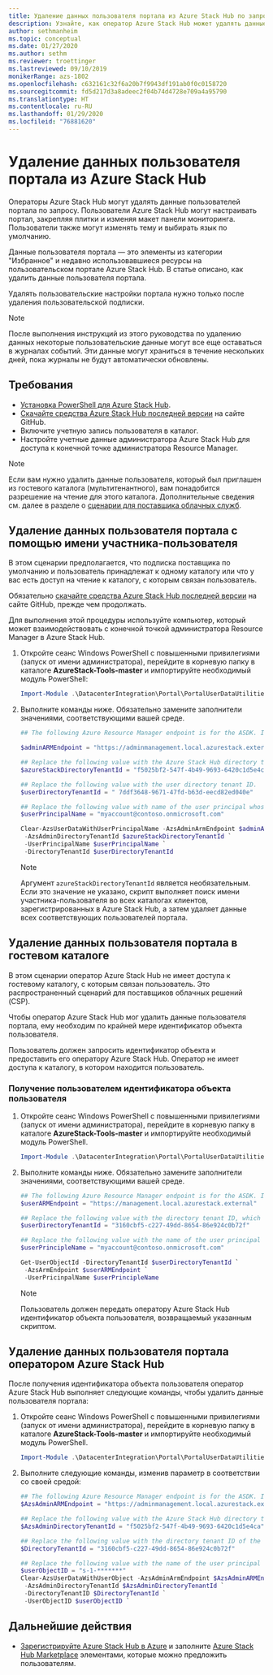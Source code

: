```yaml
---
title: Удаление данных пользователя портала из Azure Stack Hub по запросу.
description: Узнайте, как оператор Azure Stack Hub может удалять данные пользователей портала по запросу пользователей Azure Stack Hub.
author: sethmanheim
ms.topic: conceptual
ms.date: 01/27/2020
ms.author: sethm
ms.reviewer: troettinger
ms.lastreviewed: 09/10/2019
monikerRange: azs-1802
ms.openlocfilehash: c632161c32f6a20b7f9943df191ab0f0c0158720
ms.sourcegitcommit: fd5d217d3a8adeec2f04b74d4728e709a4a95790
ms.translationtype: HT
ms.contentlocale: ru-RU
ms.lasthandoff: 01/29/2020
ms.locfileid: "76881620"
---
```

# <a name="clear-portal-user-data-from-azure-stack-hub"></a>Удаление данных пользователя портала из Azure Stack Hub

Операторы Azure Stack Hub могут удалять данные пользователей портала по запросу. Пользователи Azure Stack Hub могут настраивать портал, закрепляя плитки и изменяя макет панели мониторинга. Пользователи также могут изменять тему и выбирать язык по умолчанию.

Данные пользователя портала — это элементы из категории "Избранное" и недавно использовавшиеся ресурсы на пользовательском портале Azure Stack Hub. В статье описано, как удалить данные пользователя портала.

Удалять пользовательские настройки портала нужно только после удаления пользовательской подписки.

> [!NOTE]
> После выполнения инструкций из этого руководства по удалению данных некоторые пользовательские данные могут все еще оставаться в журналах событий. Эти данные могут храниться в течение нескольких дней, пока журналы не будут автоматически обновлены.

## <a name="requirements"></a>Требования

- [Установка PowerShell для Azure Stack Hub](azure-stack-powershell-install.md).
- [Скачайте средства Azure Stack Hub последней версии](azure-stack-powershell-download.md) на сайте GitHub.
- Включите учетную запись пользователя в каталог.
- Настройте учетные данные администратора Azure Stack Hub для доступа к конечной точке администратора Resource Manager.

> [!NOTE]
> Если вам нужно удалить данные пользователя, который был приглашен из гостевого каталога (мультитенантного), вам понадобится разрешение на чтение для этого каталога. Дополнительные сведения см. далее в разделе о [сценарии для поставщика облачных служб](#clear-portal-user-data-in-guest-directory).

## <a name="clear-portal-user-data-using-a-user-principal-name"></a>Удаление данных пользователя портала с помощью имени участника-пользователя

В этом сценарии предполагается, что подписка поставщика по умолчанию и пользователь принадлежат к одному каталогу или что у вас есть доступ на чтение к каталогу, с которым связан пользователь.

Обязательно [скачайте средства Azure Stack Hub последней версии](azure-stack-powershell-download.md) на сайте GitHub, прежде чем продолжать.

Для выполнения этой процедуры используйте компьютер, который может взаимодействовать с конечной точкой администратора Resource Manager в Azure Stack Hub.

1. Откройте сеанс Windows PowerShell с повышенными привилегиями (запуск от имени администратора), перейдите в корневую папку в каталоге **AzureStack-Tools-master** и импортируйте необходимый модуль PowerShell:

   ```powershell
   Import-Module .\DatacenterIntegration\Portal\PortalUserDataUtilities.psm1
   ```

2. Выполните команды ниже. Обязательно замените заполнители значениями, соответствующими вашей среде.

   ```powershell
   ## The following Azure Resource Manager endpoint is for the ASDK. If you are in a multinode environment, contact your operator or service provider to get the endpoint.

   $adminARMEndpoint = "https://adminmanagement.local.azurestack.external"

   ## Replace the following value with the Azure Stack Hub directory tenant ID.
   $azureStackDirectoryTenantId = "f5025bf2-547f-4b49-9693-6420c1d5e4ca"

   ## Replace the following value with the user directory tenant ID.
   $userDirectoryTenantId = " 7ddf3648-9671-47fd-b63d-eecd82ed040e"

   ## Replace the following value with name of the user principal whose portal user data is to be cleared.
   $userPrincipalName = "myaccount@contoso.onmicrosoft.com"

   Clear-AzsUserDataWithUserPrincipalName -AzsAdminArmEndpoint $adminARMEndpoint `
    -AzsAdminDirectoryTenantId $azureStackDirectoryTenantId `
    -UserPrincipalName $userPrincipalName `
    -DirectoryTenantId $userDirectoryTenantId
   ```

   > [!NOTE]
   > Аргумент `azureStackDirectoryTenantId` является необязательным. Если это значение не указано, скрипт выполняет поиск имени участника-пользователя во всех каталогах клиентов, зарегистрированных в Azure Stack Hub, а затем удаляет данные всех соответствующих пользователей портала.

## <a name="clear-portal-user-data-in-guest-directory"></a>Удаление данных пользователя портала в гостевом каталоге

В этом сценарии оператор Azure Stack Hub не имеет доступа к гостевому каталогу, с которым связан пользователь. Это распространенный сценарий для поставщиков облачных решений (CSP).

Чтобы оператор Azure Stack Hub мог удалить данные пользователя портала, ему необходим по крайней мере идентификатор объекта пользователя.

Пользователь должен запросить идентификатор объекта и предоставить его оператору Azure Stack Hub. Оператор не имеет доступа к каталогу, в котором находится пользователь.

### <a name="user-retrieves-the-user-object-id"></a>Получение пользователем идентификатора объекта пользователя

1. Откройте сеанс Windows PowerShell с повышенными привилегиями (запуск от имени администратора), перейдите в корневую папку в каталоге **AzureStack-Tools-master** и импортируйте необходимый модуль PowerShell.

   ```powershell
   Import-Module .\DatacenterIntegration\Portal\PortalUserDataUtilities.psm1
   ```

2. Выполните команды ниже. Обязательно замените заполнители значениями, соответствующими вашей среде.

   ```powershell
   ## The following Azure Resource Manager endpoint is for the ASDK. If you are in a multinode environment, contact your operator or service provider to get the endpoint.
   $userARMEndpoint = "https://management.local.azurestack.external"

   ## Replace the following value with the directory tenant ID, which contains the user account.
   $userDirectoryTenantId = "3160cbf5-c227-49dd-8654-86e924c0b72f"

   ## Replace the following value with the name of the user principal whose portal user data is to be cleared.
   $userPrincipleName = "myaccount@contoso.onmicrosoft.com"

   Get-UserObjectId -DirectoryTenantId $userDirectoryTenantId `
    -AzsArmEndpoint $userARMEndpoint `
    -UserPricinpalName $userPrincipleName
   ```

   > [!NOTE]
   > Пользователь должен передать оператору Azure Stack Hub идентификатор объекта пользователя, возвращаемый указанным скриптом.

## <a name="azure-stack-hub-operator-removes-the-portal-user-data"></a>Удаление данных пользователя портала оператором Azure Stack Hub

После получения идентификатора объекта пользователя оператор Azure Stack Hub выполняет следующие команды, чтобы удалить данные пользователя портала:

1. Откройте сеанс Windows PowerShell с повышенными привилегиями (запуск от имени администратора), перейдите в корневую папку в каталоге **AzureStack-Tools-master** и импортируйте необходимый модуль PowerShell.

   ```powershell
   Import-Module .\DatacenterIntegration\Portal\PortalUserDataUtilities.psm1
   ```

2. Выполните следующие команды, изменив параметр в соответствии со своей средой:

   ```powershell
   ## The following Azure Resource Manager endpoint is for the ASDK. If you are in a multinode environment, contact your operator or service provider to get the endpoint.
   $AzsAdminARMEndpoint = "https://adminmanagement.local.azurestack.external"

   ## Replace the following value with the Azure Stack Hub directory tenant ID.
   $AzsAdminDirectoryTenantId = "f5025bf2-547f-4b49-9693-6420c1d5e4ca"
   
   ## Replace the following value with the directory tenant ID of the user to clear.
   $DirectoryTenantId = "3160cbf5-c227-49dd-8654-86e924c0b72f"

   ## Replace the following value with the name of the user principal whose portal user data is to be cleared.
   $userObjectID = "s-1-*******"
   Clear-AzsUserDataWithUserObject -AzsAdminArmEndpoint $AzsAdminARMEndpoint `
    -AzsAdminDirectoryTenantId $AzsAdminDirectoryTenantId `
    -DirectoryTenantID $DirectoryTenantId `
    -UserObjectID $userObjectID `
   ```

## <a name="next-steps"></a>Дальнейшие действия

- [Зарегистрируйте Azure Stack Hub в Azure](azure-stack-registration.md) и заполните [Azure Stack Hub Marketplace](azure-stack-marketplace.md) элементами, которые можно предложить пользователям.
